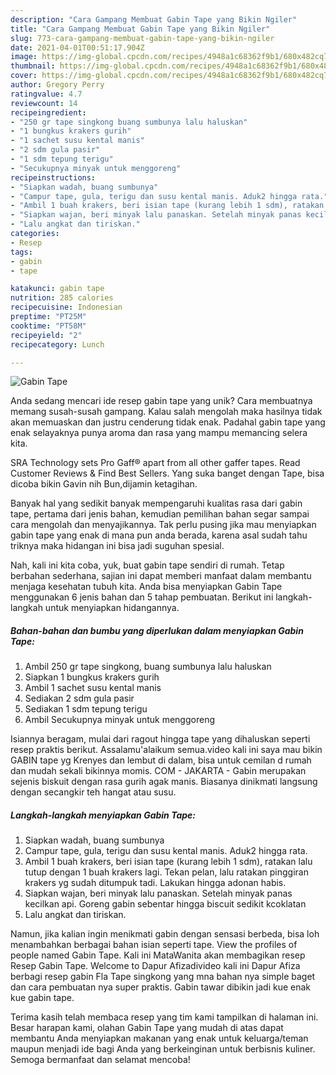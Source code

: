 ```yaml
---
description: "Cara Gampang Membuat Gabin Tape yang Bikin Ngiler"
title: "Cara Gampang Membuat Gabin Tape yang Bikin Ngiler"
slug: 773-cara-gampang-membuat-gabin-tape-yang-bikin-ngiler
date: 2021-04-01T00:51:17.904Z
image: https://img-global.cpcdn.com/recipes/4948a1c68362f9b1/680x482cq70/gabin-tape-foto-resep-utama.jpg
thumbnail: https://img-global.cpcdn.com/recipes/4948a1c68362f9b1/680x482cq70/gabin-tape-foto-resep-utama.jpg
cover: https://img-global.cpcdn.com/recipes/4948a1c68362f9b1/680x482cq70/gabin-tape-foto-resep-utama.jpg
author: Gregory Perry
ratingvalue: 4.7
reviewcount: 14
recipeingredient:
- "250 gr tape singkong buang sumbunya lalu haluskan"
- "1 bungkus krakers gurih"
- "1 sachet susu kental manis"
- "2 sdm gula pasir"
- "1 sdm tepung terigu"
- "Secukupnya minyak untuk menggoreng"
recipeinstructions:
- "Siapkan wadah, buang sumbunya"
- "Campur tape, gula, terigu dan susu kental manis. Aduk2 hingga rata."
- "Ambil 1 buah krakers, beri isian tape (kurang lebih 1 sdm), ratakan lalu tutup dengan 1 buah krakers lagi. Tekan pelan, lalu ratakan pinggiran krakers yg sudah ditumpuk tadi. Lakukan hingga adonan habis."
- "Siapkan wajan, beri minyak lalu panaskan. Setelah minyak panas kecilkan api. Goreng gabin sebentar hingga biscuit sedikit kcoklatan"
- "Lalu angkat dan tiriskan."
categories:
- Resep
tags:
- gabin
- tape

katakunci: gabin tape 
nutrition: 285 calories
recipecuisine: Indonesian
preptime: "PT25M"
cooktime: "PT58M"
recipeyield: "2"
recipecategory: Lunch

---
```



![Gabin Tape](https://img-global.cpcdn.com/recipes/4948a1c68362f9b1/680x482cq70/gabin-tape-foto-resep-utama.jpg)

Anda sedang mencari ide resep gabin tape yang unik? Cara membuatnya memang susah-susah gampang. Kalau salah mengolah maka hasilnya tidak akan memuaskan dan justru cenderung tidak enak. Padahal gabin tape yang enak selayaknya punya aroma dan rasa yang mampu memancing selera kita.

SRA Technology sets Pro Gaff® apart from all other gaffer tapes. Read Customer Reviews &amp; Find Best Sellers. Yang suka banget dengan Tape, bisa dicoba bikin Gavin nih Bun,dijamin ketagihan.

Banyak hal yang sedikit banyak mempengaruhi kualitas rasa dari gabin tape, pertama dari jenis bahan, kemudian pemilihan bahan segar sampai cara mengolah dan menyajikannya. Tak perlu pusing jika mau menyiapkan gabin tape yang enak di mana pun anda berada, karena asal sudah tahu triknya maka hidangan ini bisa jadi suguhan spesial.


Nah, kali ini kita coba, yuk, buat gabin tape sendiri di rumah. Tetap berbahan sederhana, sajian ini dapat memberi manfaat dalam membantu menjaga kesehatan tubuh kita. Anda bisa menyiapkan Gabin Tape menggunakan 6 jenis bahan dan 5 tahap pembuatan. Berikut ini langkah-langkah untuk menyiapkan hidangannya.

<!--inarticleads1-->

##### Bahan-bahan dan bumbu yang diperlukan dalam menyiapkan Gabin Tape:

1. Ambil 250 gr tape singkong, buang sumbunya lalu haluskan
1. Siapkan 1 bungkus krakers gurih
1. Ambil 1 sachet susu kental manis
1. Sediakan 2 sdm gula pasir
1. Sediakan 1 sdm tepung terigu
1. Ambil Secukupnya minyak untuk menggoreng


Isiannya beragam, mulai dari ragout hingga tape yang dihaluskan seperti resep praktis berikut. Assalamu&#39;alaikum semua.video kali ini saya mau bikin GABIN tape yg Krenyes dan lembut di dalam, bisa untuk cemilan d rumah dan mudah sekali bikinnya momis. COM - JAKARTA - Gabin merupakan sejenis biskuit dengan rasa gurih agak manis. Biasanya dinikmati langsung dengan secangkir teh hangat atau susu. 

<!--inarticleads2-->

##### Langkah-langkah menyiapkan Gabin Tape:

1. Siapkan wadah, buang sumbunya
1. Campur tape, gula, terigu dan susu kental manis. Aduk2 hingga rata.
1. Ambil 1 buah krakers, beri isian tape (kurang lebih 1 sdm), ratakan lalu tutup dengan 1 buah krakers lagi. Tekan pelan, lalu ratakan pinggiran krakers yg sudah ditumpuk tadi. Lakukan hingga adonan habis.
1. Siapkan wajan, beri minyak lalu panaskan. Setelah minyak panas kecilkan api. Goreng gabin sebentar hingga biscuit sedikit kcoklatan
1. Lalu angkat dan tiriskan.


Namun, jika kalian ingin menikmati gabin dengan sensasi berbeda, bisa loh menambahkan berbagai bahan isian seperti tape. View the profiles of people named Gabin Tape. Kali ini MataWanita akan membagikan resep Resep Gabin Tape. Welcome to Dapur Afizadivideo kali ini Dapur Afiza berbagi resep gabin Fla Tape singkong yang mna bahan nya simple baget dan cara pembuatan nya super praktis. Gabin tawar dibikin jadi kue enak kue gabin tape. 

Terima kasih telah membaca resep yang tim kami tampilkan di halaman ini. Besar harapan kami, olahan Gabin Tape yang mudah di atas dapat membantu Anda menyiapkan makanan yang enak untuk keluarga/teman maupun menjadi ide bagi Anda yang berkeinginan untuk berbisnis kuliner. Semoga bermanfaat dan selamat mencoba!
